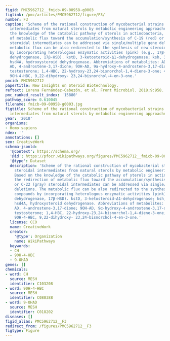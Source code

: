 ```yaml
---
figid: PMC5962712__fmicb-09-00958-g0003
figlink: /pmc/articles/PMC5962712/figure/F3/
number: F3
caption: 'Scheme of the rational construction of mycobacterial strains producing steroidal
  intermediates from natural sterols by metabolic engineering approaches. Based on
  the knowledge of the catabolic pathway of sterols in actinobacteria, the redirection
  of metabolic flux toward the accumulation/synthesis of C-19 (red) or C-22 (gray)
  steroidal intermediates can be addressed via single/multiple gene deletions. The
  metabolic flux can be also redirected to the synthesis of new steroidal compounds
  by incorporating heterologous enzymatic activities (pink) (e.g., 17β-hydroxysteroid
  dehydrogenase, 17β-HSD). kstD, 3-ketosteroid-Δ1-dehydrogenase; ksh, 3-ketosteroid-9α-hydroxylase;
  hsd4A, hydroxysteroid dehydrogenase. Abbreviations of metabolites: ADD, 1,4-androstadiene-3,17-dione;
  AD, 4-androstene-3,17-dione; 9OH-AD, 9α-hydroxy-4-androstene-3,17-dione; TS, 17β-hydroxy-4-androstene-3,17-dione;
  testosterone; 1,4-HBC, 22-hydroxy-23,24-bisnorchol-1,4-diene-3-one; 4-HBC, 22-hydroxy-23,24-bisnorchol-4-ene-3-one;
  9OH-4-HBC, 9,22-dihydroxy- 23,24-bisnorchol-4-en-3-one.'
pmcid: PMC5962712
papertitle: New Insights on Steroid Biotechnology.
reftext: Lorena Fernández-Cabezón, et al. Front Microbiol. 2018;9:958.
pmc_ranked_result_index: '15880'
pathway_score: 0.610045
filename: fmicb-09-00958-g0003.jpg
figtitle: Scheme of the rational construction of mycobacterial strains producing steroidal
  intermediates from natural sterols by metabolic engineering approaches
year: '2018'
organisms:
- Homo sapiens
ndex: ''
annotations: []
seo: CreativeWork
schema-jsonld:
  '@context': https://schema.org/
  '@id': https://pfocr.wikipathways.org/figures/PMC5962712__fmicb-09-00958-g0003.html
  '@type': Dataset
  description: 'Scheme of the rational construction of mycobacterial strains producing
    steroidal intermediates from natural sterols by metabolic engineering approaches.
    Based on the knowledge of the catabolic pathway of sterols in actinobacteria,
    the redirection of metabolic flux toward the accumulation/synthesis of C-19 (red)
    or C-22 (gray) steroidal intermediates can be addressed via single/multiple gene
    deletions. The metabolic flux can be also redirected to the synthesis of new steroidal
    compounds by incorporating heterologous enzymatic activities (pink) (e.g., 17β-hydroxysteroid
    dehydrogenase, 17β-HSD). kstD, 3-ketosteroid-Δ1-dehydrogenase; ksh, 3-ketosteroid-9α-hydroxylase;
    hsd4A, hydroxysteroid dehydrogenase. Abbreviations of metabolites: ADD, 1,4-androstadiene-3,17-dione;
    AD, 4-androstene-3,17-dione; 9OH-AD, 9α-hydroxy-4-androstene-3,17-dione; TS, 17β-hydroxy-4-androstene-3,17-dione;
    testosterone; 1,4-HBC, 22-hydroxy-23,24-bisnorchol-1,4-diene-3-one; 4-HBC, 22-hydroxy-23,24-bisnorchol-4-ene-3-one;
    9OH-4-HBC, 9,22-dihydroxy- 23,24-bisnorchol-4-en-3-one.'
  license: CC0
  name: CreativeWork
  creator:
    '@type': Organization
    name: WikiPathways
  keywords:
  - CH
  - 90H-4-HBC
  - 9-OHAD
genes: []
chemicals:
- word: CH
  source: MESH
  identifier: C103208
- word: 90H-4-HBC
  source: MESH
  identifier: C080388
- word: 9-OHAD
  source: MESH
  identifier: C018202
diseases: []
figid_alias: PMC5962712__F3
redirect_from: /figures/PMC5962712__F3
figtype: Figure
---
```

